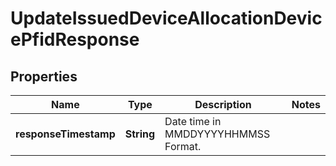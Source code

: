 # UpdateIssuedDeviceAllocationDevicePfidResponse

## Properties
Name | Type | Description | Notes
------------ | ------------- | ------------- | -------------
**responseTimestamp** | **String** | Date time in MMDDYYYYHHMMSS Format. | 
